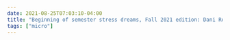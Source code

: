 ```yaml
---
date: 2021-08-25T07:03:10-04:00
title: "Beginning of semester stress dreams, Fall 2021 edition: Dani Rojas is enrolled in my content management systems class but is refusing to comply with the mask mandate."
tags: ["micro"]
---
```

